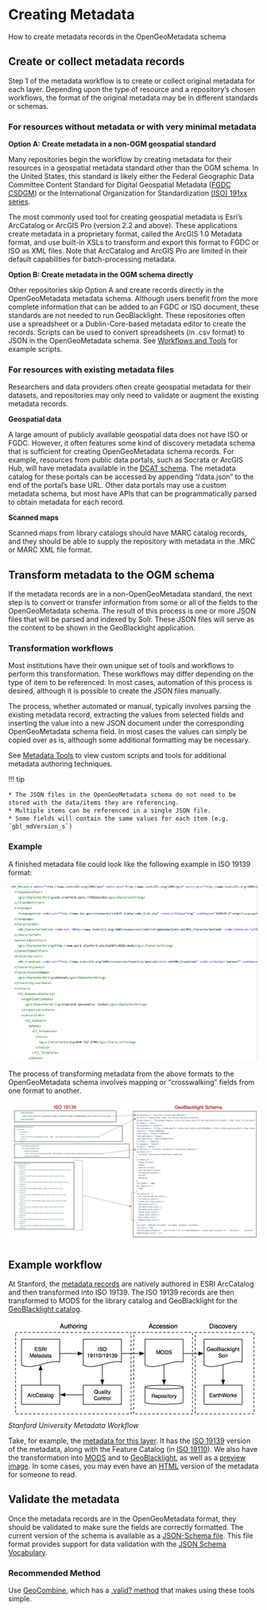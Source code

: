# Creating Metadata
How to create metadata records in the OpenGeoMetadata schema


## Create or collect metadata records

Step 1 of the metadata workflow is to create or collect original metadata for each layer. Depending upon the type of resource and a repository’s chosen workflows, the format of the original metadata may be in different standards or schemas.

### For resources without metadata or with very minimal metadata

**Option A: Create metadata in a non-OGM geospatial standard**

Many repositories begin the workflow by creating metadata for their resources in a geospatial metadata standard other than the OGM schema. In the United States, this standard is likely either the Federal Geographic Data Committee Content Standard for Digital Geospatial Metadata ([FGDC CSDGM](https://www.fgdc.gov/metadata/csdgm-standard)) or the International Organization for Standardization [(ISO) 191xx series](https://www.fgdc.gov/metadata/iso-standards).

The most commonly used tool for creating geospatial metadata is Esri’s ArcCatalog or ArcGIS Pro (version 2.2 and above). These applications create metadata in a proprietary format, called the ArcGIS 1.0 Metadata format, and use built-in XSLs to transform and export this format to FGDC or ISO as XML files. Note that ArcCatalog and ArcGIS Pro are limited in their default capabilities for batch-processing metadata.

**Option B: Create metadata in the OGM schema directly**

Other repositories skip Option A and create records directly in the OpenGeoMetadata metadata schema. Although users benefit from the more complete information that can be added to an FGDC or ISO document, these standards are not needed to run GeoBlacklight. These repositories often use a spreadsheet or a Dublin-Core-based metadata editor to create the records. Scripts can be used to convert spreadsheets (in .csv format) to JSON in the OpenGeoMetadata schema. See [Workflows and Tools](/workflows-and-tools.md) for example scripts.

### For resources with existing metadata files


Researchers and data providers often create geospatial metadata for their datasets, and repositories may only need to validate or augment the existing metadata records.

**Geospatial data**

A large amount of publicly available geospatial data does not have ISO or FGDC. However, it often features some kind of discovery metadata schema that is sufficient for creating OpenGeoMetadata schema records. For example, resources from public data portals, such as Socrata or ArcGIS Hub, will have metadata available in the [DCAT schema](https://www.w3.org/TR/vocab-dcat/). The metadata catalog for these portals can be accessed by appending “/data.json” to the end of the portal’s base URL. Other data portals may use a custom metadata schema, but most have APIs that can be programmatically parsed to obtain metadata for each record.

**Scanned maps**

Scanned maps from library catalogs should have MARC catalog records, and they should be able to supply the repository with metadata in the .MRC or MARC XML file format.

## Transform metadata to the OGM schema

If the metadata records are in a non-OpenGeoMetadata standard, the next step is to convert or transfer information from some or all of the fields to the OpenGeoMetadata schema. The result of this process is one or more JSON files that will be parsed and indexed by Solr. These JSON files will serve as the content to be shown in the GeoBlacklight application.

### Transformation workflows


Most institutions have their own unique set of tools and workflows to perform this transformation.  These workflows may differ depending on the type of item to be referenced.  In most cases, automation of this process is desired, although it is possible to create the JSON files manually.

The process, whether automated or manual, typically involves parsing the existing metadata record, extracting the values from selected fields and inserting the value into a new JSON document under the corresponding OpenGeoMetadata schema field. In most cases the values can simply be copied over as is, although some additional formatting may be necessary.

See [Metadata Tools](metadata-tools.md) to view custom scripts and tools for additional metadata authoring techniques.

!!! tip

	* The JSON files in the OpenGeoMetadata schema do not need to be stored with the data/items they are referencing.
	* Multiple items can be referenced in a single JSON file.
	* Some fields will contain the same values for each item (e.g. `gbl_mdVersion_s`)

### Example


A finished metadata file could look like the following example in ISO 19139 format:

![ISO Metadata ](images/ISO_snippet.png)

The process of transforming metadata from the above formats to the OpenGeoMetadata schema involves mapping or “crosswalking” fields from one format to another.

![ISO to GBL Crosswalk](images/ISO-GBL.jpg)


## Example workflow

At Stanford, the [metadata records](https://github.com/OpenGeoMetadata/edu.stanford.purl) are natively authored in ESRI ArcCatalog and then transformed into ISO 19139. The ISO 19139 records are then transformed to MODS for the library catalog and GeoBlacklight for the [GeoBlacklight catalog](https://earthworks.stanford.edu/).

![Stanford Metadata Workflow](images/metadata_workflow.png)
_Stanford University Metadata Workflow_

Take, for example, the [metadata for this layer](https://github.com/OpenGeoMetadata/edu.stanford.purl/tree/master/rf/385/pb/1942). It has the [ISO 19139](https://github.com/OpenGeoMetadata/edu.stanford.purl/blob/master/rf/385/pb/1942/iso19139.xml) version of the metadata, along with the Feature Catalog (in [ISO 19110](https://github.com/OpenGeoMetadata/edu.stanford.purl/blob/master/rf/385/pb/1942/iso19110.xml)). We also have the transformation into [MODS](https://github.com/OpenGeoMetadata/edu.stanford.purl/blob/master/rf/385/pb/1942/mods.xml) and to [GeoBlacklight](https://github.com/OpenGeoMetadata/edu.stanford.purl/blob/master/rf/385/pb/1942/geoblacklight.json), as well as a [preview image](https://github.com/OpenGeoMetadata/edu.stanford.purl/blob/master/rf/385/pb/1942/preview.jpg). In some cases, you may even have an [HTML](http://opengeometadata.stanford.edu/metadata/edu.stanford.purl/druid:rv980rt5057/iso19139.html) version of the metadata for someone to read.


## Validate the metadata

Once the metadata records are in the OpenGeoMetadata format, they should be validated to make sure the fields are correctly formatted. The current version of the schema is available as a [JSON-Schema file](https://github.com/geoblacklight/geoblacklight/tree/main/schema). This file format provides support for data validation with the [JSON Schema Vocabulary](http://json-schema.org).

### Recommended Method


Use [GeoCombine](https://github.com/OpenGeoMetadata/GeoCombine), which has a [.valid? method](http://www.rubydoc.info/gems/geo_combine/0.1.0/GeoCombine/Geoblacklight#valid%3F-instance_method) that makes using these tools simple.
